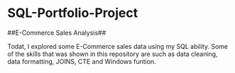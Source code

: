 # SQL-Portfolio-Project

##E-Commerce Sales Analysis##

Todat, I explored some E-Commerce sales data using my SQL ability. Some of the skills that was shown in this repository are such as data cleaning, data formatting, JOINS, CTE and Windows funtion. 
